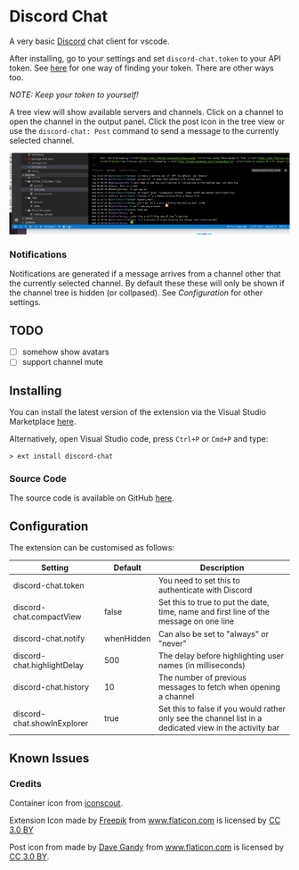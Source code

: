 # Discord Chat

A very basic [Discord](https://discordapp.com/) chat client for vscode.

After installing, go to your settings and set `discord-chat.token` to your API token. See [here](https://discordhelp.net/discord-token) for one way of finding your token. There are other ways too.

*NOTE: Keep your token to yourself!*

A tree view will show available servers and channels. Click on a channel to open the channel in the output panel. Click the post icon in the tree view or use the `discord-chat: Post` command to send a message to the currently selected channel.

<img src="https://raw.githubusercontent.com/Gruntfuggly/discord-chat/master/resources/screenshot.png">

### Notifications

Notifications are generated if a message arrives from a channel other that the currently selected channel. By default these these will only be shown if the channel tree is hidden (or collpased). See *Configuration* for other settings.

## TODO

- [ ] somehow show avatars
- [ ] support channel mute

## Installing

You can install the latest version of the extension via the Visual Studio Marketplace [here](https://marketplace.visualstudio.com/items?itemName=Gruntfuggly.discord-chat).

Alternatively, open Visual Studio code, press `Ctrl+P` or `Cmd+P` and type:

    > ext install discord-chat

### Source Code

The source code is available on GitHub [here](https://github.com/Gruntfuggly/discord-chat).

## Configuration

The extension can be customised as follows:

| Setting | Default | Description |
|---------|---------|-------------|
| discord-chat.token | | You need to set this to authenticate with Discord |
| discord-chat.compactView | false | Set this to true to put the date, time, name and first line of the message on one line |
| discord-chat.notify | whenHidden | Can also be set to "always" or "never" |
| discord-chat.highlightDelay | 500 | The delay before highlighting user names (in milliseconds) |
| discord-chat.history | 10 | The number of previous messages to fetch when opening a channel |
| discord-chat.showInExplorer | true | Set this to false if you would rather only see the channel list in a dedicated view in the activity bar |

## Known Issues

### Credits

Container icon from [iconscout](https://iconscout.com/icon/discord-3).

Extension Icon made by <a href="http://www.freepik.com" title="Freepik">Freepik</a> from <a href="https://www.flaticon.com/" title="Flaticon">www.flaticon.com</a> is licensed by <a href="http://creativecommons.org/licenses/by/3.0/" title="Creative Commons BY 3.0" target="_blank">CC 3.0 BY</a>

Post icon from made by <a href="https://www.flaticon.com/authors/dave-gandy" title="Dave Gandy">Dave Gandy</a> from <a href="https://www.flaticon.com/" title="Flaticon">www.flaticon.com</a> is licensed by <a href="http://creativecommons.org/licenses/by/3.0/" title="Creative Commons BY 3.0" target="_blank">CC 3.0 BY</a>.
